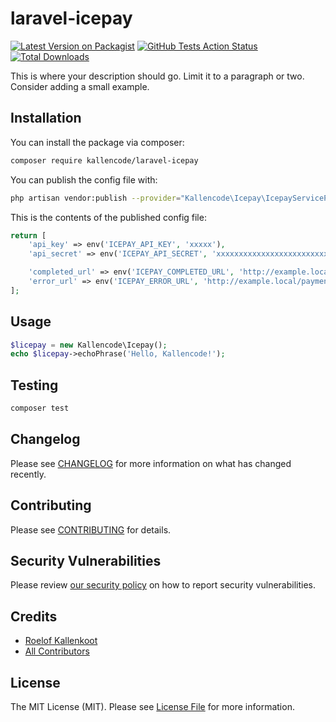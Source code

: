 # laravel-icepay

[![Latest Version on Packagist](https://img.shields.io/packagist/v/kallencode/laravel-icepay.svg?style=flat-square)](https://packagist.org/packages/kallencode/laravel-icepay)
[![GitHub Tests Action Status](https://img.shields.io/github/workflow/status/kallencode/laravel-icepay/run-tests?label=tests)](https://github.com/kallencode/laravel-icepay/actions?query=workflow%3ATests+branch%3Amaster)
[![Total Downloads](https://img.shields.io/packagist/dt/kallencode/laravel-icepay.svg?style=flat-square)](https://packagist.org/packages/kallencode/laravel-icepay)


This is where your description should go. Limit it to a paragraph or two. Consider adding a small example.

## Installation

You can install the package via composer:

```bash
composer require kallencode/laravel-icepay
```

You can publish the config file with:
```bash
php artisan vendor:publish --provider="Kallencode\Icepay\IcepayServiceProvider" --tag="config"
```

This is the contents of the published config file:

```php
return [
    'api_key' => env('ICEPAY_API_KEY', 'xxxxx'),
    'api_secret' => env('ICEPAY_API_SECRET', 'xxxxxxxxxxxxxxxxxxxxxxxxxxxxxxxxx'),

    'completed_url' => env('ICEPAY_COMPLETED_URL', 'http://example.local/payment.php'),
    'error_url' => env('ICEPAY_ERROR_URL', 'http://example.local/payment.php'),
];
```

## Usage

```php
$licepay = new Kallencode\Icepay();
echo $licepay->echoPhrase('Hello, Kallencode!');
```

## Testing

```bash
composer test
```

## Changelog

Please see [CHANGELOG](CHANGELOG.md) for more information on what has changed recently.

## Contributing

Please see [CONTRIBUTING](.github/CONTRIBUTING.md) for details.

## Security Vulnerabilities

Please review [our security policy](../../security/policy) on how to report security vulnerabilities.

## Credits

- [Roelof Kallenkoot](https://github.com/rkallencode)
- [All Contributors](../../contributors)

## License

The MIT License (MIT). Please see [License File](LICENSE.md) for more information.
